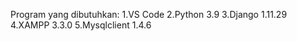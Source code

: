 

Program yang dibutuhkan:
1.VS Code
2.Python 3.9
3.Django 1.11.29
4.XAMPP 3.3.0
5.Mysqlclient 1.4.6

